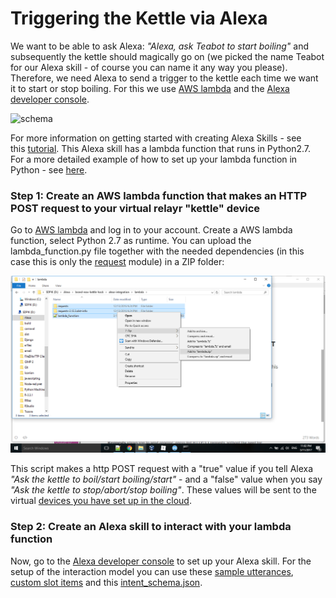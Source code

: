 # Triggering the Kettle via Alexa

We want to be able to ask Alexa: _"Alexa, ask Teabot to start boiling"_ and subsequently the kettle should magically go on (we picked the name Teabot for our Alexa skill - of course you can name it any way you please).  Therefore, we need Alexa to send a trigger to the kettle each time we want it to start or stop boiling. For this we use [AWS lambda](https://aws.amazon.com/console/) and the [Alexa developer console](developer.amazon.com). 



![schema](assets/alexa.png)

For more information on getting started with creating Alexa Skills - see this [tutorial](https://github.com/alexa/skill-sample-nodejs-fact). This Alexa skill has a lambda function that runs in Python2.7. For a more detailed example of how to set up your lambda function in Python - see [here](https://github.com/Emelieh21/alexa-skill-where-is-my-train-python).

### Step 1: Create an AWS lambda function that makes an HTTP POST request to your virtual relayr "kettle" device

Go to [AWS lambda](https://aws.amazon.com/console/) and log in to your account. Create a AWS lambda function, select Python 2.7 as runtime. You can upload the lambda_function.py file together with the needed dependencies (in this case this is only the [request](http://docs.python-requests.org/en/master/) module) in a ZIP folder:

![screenshot1](assets/upload_lambda_function.png)

This script makes a http POST request with a "true" value if you tell Alexa _"Ask the kettle to boil/start boiling/start"_ - and a "false" value when you say _"Ask the kettle to stop/abort/stop boiling"_. These values will be sent to the virtual [devices you have set up in the cloud](https://github.com/Emelieh21/brand-new-kettle-hack/setup_devices_relayr_cloud.md). 

### Step 2: Create an Alexa skill to interact with your lambda function

Now, go to the [Alexa developer console](developer.amazon.com) to set up your Alexa skill. For the setup of the interaction model you can use these [sample utterances](sample_utterances.txt), [custom slot items](LIST_OF_ITEMS.txt) and this [intent_schema.json](intent_schema.json).









